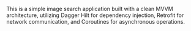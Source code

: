 This is a simple image search application built with a clean MVVM architecture, utilizing Dagger Hilt for dependency injection, Retrofit for network communication, and Coroutines for asynchronous operations.
